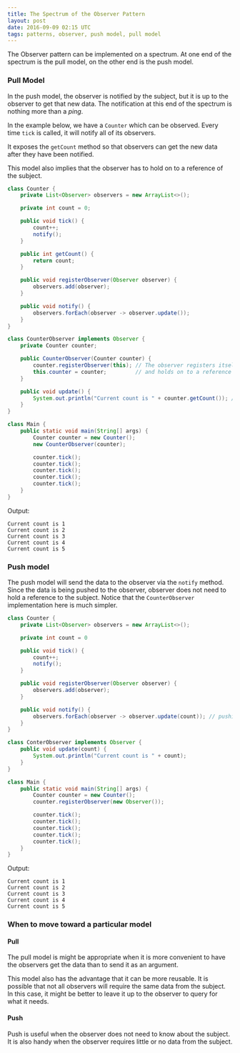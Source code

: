 ```yaml
---
title: The Spectrum of the Observer Pattern
layout: post
date: 2016-09-09 02:15 UTC
tags: patterns, observer, push model, pull model
---
```


The Observer pattern can be implemented on a spectrum. At one end of the spectrum is the pull model, on the other end is the push model.

### Pull Model

In the push model, the observer is notified by the subject, but it is up to the observer to get that new data. The notification at this end of the spectrum is nothing more than a _ping_.

In the example below, we have a `Counter` which can be observed. Every time `tick` is called, it will notify all of its observers.

It exposes the `getCount` method so that observers can get the new data after they have been notified.

This model also implies that the observer has to hold on to a reference of the subject.

```java
class Counter {
    private List<Observer> observers = new ArrayList<>();

    private int count = 0;

    public void tick() {
        count++;
        notify();
    }

    public int getCount() {
        return count;
    }

    public void registerObserver(Observer observer) {
        observers.add(observer);
    }

    public void notify() {
        observers.forEach(observer -> observer.update());
    }
}
```

```java
class CounterObserver implements Observer {
    private Counter counter;

    public CounterObserver(Counter counter) {
        counter.registerObserver(this); // The observer registers itself
        this.counter = counter;         // and holds on to a reference of the subject
    }

    public void update() {
        System.out.println("Current count is " + counter.getCount()); // pull in the count
    }
}
```

```java
class Main {
    public static void main(String[] args) {
        Counter counter = new Counter();
        new CounterObserver(counter);

        counter.tick();
        counter.tick();
        counter.tick();
        counter.tick();
        counter.tick();
    }
}
```

Output:

```console
Current count is 1
Current count is 2
Current count is 3
Current count is 4
Current count is 5
```


### Push model

The push model will send the data to the observer via the `notify` method. Since the data is being pushed to the observer, observer does not need to hold a reference to the subject. Notice that the `CounterObserver` implementation here is much simpler.

```java
class Counter {
    private List<Observer> observers = new ArrayList<>();

    private int count = 0

    public void tick() {
        count++;
        notify();
    }

    public void registerObserver(Observer observer) {
        observers.add(observer);
    }

    public void notify() {
        observers.forEach(observer -> observer.update(count)); // pushing count to the observer
    }
}
```

```java
class ConterObserver implements Observer {
    public void update(count) {
        System.out.println("Current count is " + count);
    }
}
```

```java
class Main {
    public static void main(String[] args) {
        Counter counter = new Counter();
        counter.registerObserver(new Observer());

        counter.tick();
        counter.tick();
        counter.tick();
        counter.tick();
        counter.tick();
    }
}
```

Output:

```console
Current count is 1
Current count is 2
Current count is 3
Current count is 4
Current count is 5
```

### When to move toward a particular model

#### Pull

The pull model is might be appropriate when it is more convenient to have the observers get the data than to send it as an argument.

This model also has the advantage that it can be more reusable. It is possible that not all observers will require the same data from the subject. In this case, it might be better to leave it up to the observer to query for what it needs.

#### Push

Push is useful when the observer does not need to know about the subject. It is also handy when the observer requires little or no data from the subject.
